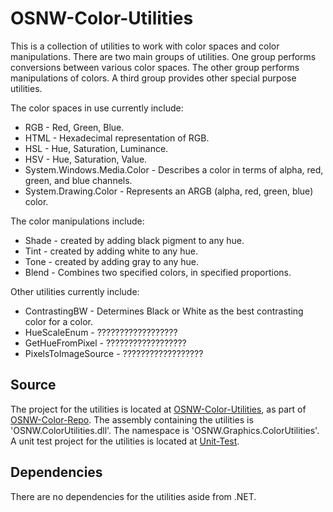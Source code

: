 # OSNW-Color-Utilities  

This is a collection of utilities to work with color spaces and color 
manipulations. There are two main groups of utilities. One group performs 
conversions between various color spaces. The other group performs 
manipulations of colors. A third group provides other special purpose 
utilities.

The color spaces in use currently include:
* RGB - Red, Green, Blue.
* HTML - Hexadecimal representation of RGB.
* HSL - Hue, Saturation, Luminance.
* HSV - Hue, Saturation, Value.
* System.Windows.Media.Color - Describes a color in terms of alpha, red, green, 
and blue channels.
* System.Drawing.Color - Represents an ARGB (alpha, red, green, blue) color.

The color manipulations include:
* Shade - created by adding black pigment to any hue.
* Tint - created by adding white to any hue.
* Tone - created by adding gray to any hue.
* Blend - Combines two specified colors, in specified proportions.

Other utilities currently include:
* ContrastingBW - Determines Black or White as the best contrasting color for a
color.
* HueScaleEnum - ??????????????????
* GetHueFromPixel - ??????????????????
* PixelsToImageSource - ??????????????????

## Source

The project for the utilities is located at 
[OSNW-Color-Utilities](https://github.com/OldSchoolNewWorld/OSNW-Color-Repo/tree/main/OSNW-Color-Utilities), 
as part of 
[OSNW-Color-Repo](https://github.com/OldSchoolNewWorld/OSNW-Color-Repo). The 
assembly containing the utilities is 'OSNW.ColorUtilities.dll'. The namespace 
is 'OSNW.Graphics.ColorUtilities'. A unit test project for the utilities is located at 
[Unit-Test](https://github.com/OldSchoolNewWorld/OSNW-Color-Repo/tree/main/OSNW-Color-Utilities/Unit-Test).

## Dependencies

There are no dependencies for the utilities aside from .NET.